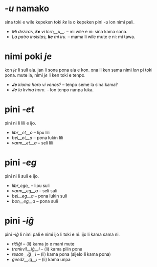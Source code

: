 # *-u* namako

sina toki e wile kepeken toki *ke* la o kepeken pini *-u* lon nimi pali.

- *Mi deziras, __ke__ vi lern__u__.* – mi wile e ni: sina kama sona.
- *La patro insistas, __ke__ mi iru.* – mama li wile mute e ni: mi tawa.
 
# nimi poki *je*

kon *je* li suli ala. jan li sona pona ala e kon. ona li ken sama nimi *lon* pi toki pona. mute la, nimi *je* li ken toki e tenpo.

- *__Je__ kioma horo vi venos?* – tenpo seme la sina kama?
- *__Je__ la kvina horo.* – lon tenpo nanpa luka.


# pini *-et*

pini ni li lili e ijo.

- *libr__et__o* – lipu lili
- *bel__et__a*  – pona lukin lili
- *varm__et__a* – seli lili


# pini *-eg*

pini ni li suli e ijo.

- *libr_ego_*    – lipu suli
- *varm__eg__a*  – seli suli
- *bel__eg__a*   – pona lukin suli
- *bon__eg__a*   – pona suli
 

# pini *-iĝ*

pini *-iĝ* li nimi pali e nimi ijo li toki e ni: ijo li kama sama ni.

- *riĉiĝi*          – (li) kama jo e mani mute
- *trankvil__iĝ__i* – (li) kama pilin pona
- *resan__iĝ__i*    – (li) kama pona (sijelo li kama pona)
- *geedz__iĝ__i*    – (li) kama unpa


